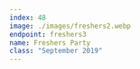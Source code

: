```yaml
---
index: 48
image: ./images/freshers2.webp
endpoint: freshers3
name: Freshers Party
class: "September 2019"
---
```

